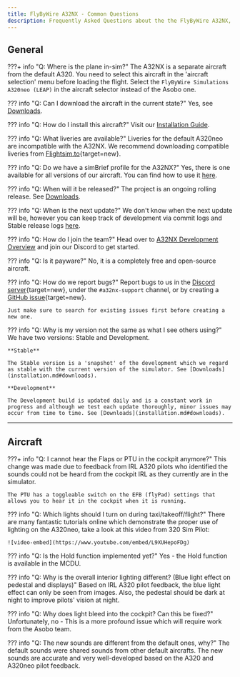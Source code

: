 ```yaml
---
title: FlyByWire A32NX - Common Questions 
description: Frequently Asked Questions about the the FlyByWire A32NX, detailing features, installation, and troubleshooting.
---
```


## General

???+ info "Q: Where is the plane in-sim?"
    The A32NX is a separate aircraft from the default A320. You need to select this aircraft in the 'aircraft selection' menu before loading the flight. Select the `FlyByWire Simulations A320neo (LEAP)` in the aircraft selector instead of the Asobo one.

??? info "Q: Can I download the aircraft in the current state?"
    Yes, see [Downloads](install/installation.md#downloads).

??? info "Q: How do I install this aircraft?"
    Visit our [Installation Guide](install/installation.md).

??? info "Q: What liveries are available?"
    Liveries for the default A320neo are incompatible with the A32NX. We recommend downloading compatible liveries from [Flightsim.to](https://flightsim.to/c/liveries/flybywire-a32nx/){target=new}.

??? info "Q: Do we have a simBrief profile for the A32NX?"
    Yes, there is one available for all versions of our aircraft. You can find how to use it [here](a32nx/feature-guides/simbrief.md##simbrief-airframe).


??? info "Q: When will it be released?"
    The project is an ongoing rolling release. See [Downloads](install/installation.md#downloads).

??? info "Q: When is the next update?"
    We don't know when the next update will be, however you can keep track of development via commit logs and Stable release logs [here](install/fbw-versions.md).

??? info "Q: How do I join the team?"
    Head over to [A32NX Development Overview](../dev-corner/dev-guide/index.md) and join our Discord to get started.

??? info "Q: Is it payware?"
    No, it is a completely free and open-source aircraft.

??? info "Q: How do we report bugs?"
    Report bugs to us in the [Discord server](https://discord.gg/flybywire){target=new}, under the `#a32nx-support` channel, or by creating a [GitHub issue](https://github.com/flybywiresim/aircraft/issues/new/choose){target=new}.

    Just make sure to search for existing issues first before creating a new one.

??? info "Q: Why is my version not the same as what I see others using?"
    We have two versions: Stable and Development.

    **Stable**

    The Stable version is a 'snapshot' of the development which we regard as stable with the current version of the simulator. See [Downloads](installation.md#downloads).

    **Development**

    The Development build is updated daily and is a constant work in progress and although we test each update thoroughly, minor issues may occur from time to time. See [Downloads](installation.md#downloads).

[//]: # (??? info "Q: What is the Experimental Version?")

[//]: # (    Please read more [here]&#40;support/exp.md&#41;.)

---

## Aircraft

???+ info "Q: I cannot hear the Flaps or PTU in the cockpit anymore?"
    This change was made due to feedback from IRL A320 pilots who identified the sounds could not be heard from the cockpit IRL as they currently are in the simulator.

    The PTU has a toggleable switch on the EFB (flyPad) settings that allows you to hear it in the cockpit when it is running.

??? info "Q: Which lights should I turn on during taxi/takeoff/flight?"
    There are many fantastic tutorials online which demonstrate the proper use of lighting on the A320neo, take a look at this video from 320 Sim Pilot:

    ![video-embed](https://www.youtube.com/embed/L9XUHepoFDg)

??? info "Q: Is the Hold function implemented yet?"
    Yes - the Hold function is available in the MCDU. 

??? info "Q: Why is the overall interior lighting different? (Blue light effect on pedestal and displays)"
    Based on IRL A320 pilot feedback, the blue light effect can only be seen from images. Also, the pedestal should be dark at night to improve pilots' vision at night.

??? info "Q: Why does light bleed into the cockpit? Can this be fixed?"
    Unfortunately, no - This is a more profound issue which will require work from the Asobo team.

??? info "Q: The new sounds are different from the default ones, why?"
    The default sounds were shared sounds from other default aircrafts. The new sounds are accurate and very well-developed based on the A320 and A320neo pilot feedback.

